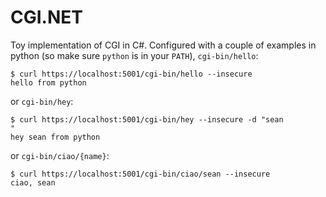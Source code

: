 # CGI.NET

Toy implementation of CGI in C#. Configured with a couple of examples in python (so make sure `python` is in your `PATH`), `cgi-bin/hello`:

    $ curl https://localhost:5001/cgi-bin/hello --insecure
    hello from python

or `cgi-bin/hey`:

    $ curl https://localhost:5001/cgi-bin/hey --insecure -d "sean
    "
    hey sean from python

or `cgi-bin/ciao/{name}`:

    $ curl https://localhost:5001/cgi-bin/ciao/sean --insecure
    ciao, sean